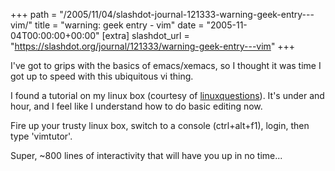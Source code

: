 +++
path = "/2005/11/04/slashdot-journal-121333-warning-geek-entry---vim/"
title = "warning: geek entry - vim"
date = "2005-11-04T00:00:00+00:00"
[extra]
slashdot_url = "https://slashdot.org/journal/121333/warning-geek-entry---vim"
+++

<p>I've got to grips with the basics of emacs/xemacs, so I thought it was time I got up to speed with this ubiquitous vi thing.</p>
<p>I found a tutorial on my linux box (courtesy of <a href="http://www.linuxquestions.org/">linuxquestions</a>). It's under and hour, and I feel like I understand how to do basic editing now.</p>
<p>Fire up your trusty linux box, switch to a console (ctrl+alt+f1), login, then type 'vimtutor'.</p>
<p>Super, ~800 lines of interactivity that will have you up in no time...</p>

